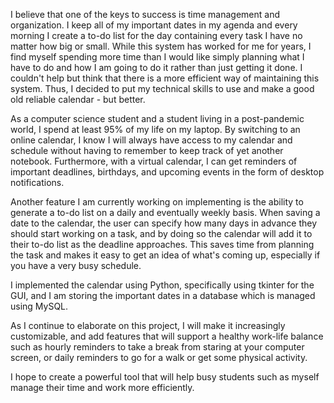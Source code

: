 I believe that one of the keys to success is time management and organization. I keep all of my important dates in my agenda and every morning I create a to-do list for the day containing every task I have no matter how big or small. While this system has worked for me for years, I find myself spending more time than I would like simply planning what I have to do and how I am going to do it rather than just getting it done. I couldn't help but think that there is a more efficient way of maintaining this system. Thus, I decided to put my technical skills to use and make a good old reliable calendar - but better.

As a computer science student and a student living in a post-pandemic world, I spend at least 95% of my life on my laptop. By switching to an online calendar, I know I will always have access to my calendar and schedule without having to remember to keep track of yet another notebook. Furthermore, with a virtual calendar, I can get reminders of important deadlines, birthdays, and upcoming events in the form of desktop notifications.

Another feature I am currently working on implementing is the ability to generate a to-do list on a daily and eventually weekly basis. When saving a date to the calendar, the user can specify how many days in advance they should start working on a task, and by doing so the calendar will add it to their to-do list as the deadline approaches. This saves time from planning the task and makes it easy to get an idea of what's coming up, especially if you have a very busy schedule.

I implemented the calendar using Python, specifically using tkinter for the GUI, and I am storing the important dates in a database which is managed using MySQL.

As I continue to elaborate on this project, I will make it increasingly customizable, and add features that will support a healthy work-life balance such as hourly reminders to take a break from staring at your computer screen, or daily reminders to go for a walk or get some physical activity.

I hope to create a powerful tool that will help busy students such as myself manage their time and work more efficiently.
